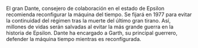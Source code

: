 El gran Dante, consejero de colaboración en el estado de Epsilon recomienda reconfigurar la máquina del tiempo.
Se fijará en 1977 para evitar la continuidad del régimen tras la muerte del último gran tirano.
Así, millones de vidas serán salvadas al evitar la más grande guerra en la historia de Epsilon.
Dante ha encargado a Garth, su principal guerrero, defender la máquina tiempo mientras es reconfigurada.